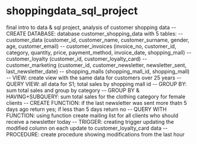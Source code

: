 # shoppingdata_sql_project
final intro to data &amp; sql project, analysis of customer shopping data
-- CREATE DATABASE: database customer_shopping_data with 5 tables:
-- customer_data (customer_id, customer_name, customer_surname, gender, age, customer_email)
-- customer_invoices (invoice_no, customer_id, category, quantity, price, payment_method, invoice_date, shopping_mall)
-- customer_loyalty (customer_id, customer_loyalty_card)
-- customer_marketing (customer_id, customer_newsletter, newsletter_sent, last_newsletter_date)
-- shopping_malls (shopping_mall_id, shopping_mall)
-- VIEW: create view with the same data for customers over 25 years
-- QUERY VIEW: all data for S1; total sales by shopping mall id
-- GROUP BY: sum total sales and group by category
-- GROUP BY & HAVING+SUBQUERY: sum total sales for the clothing category for female clients
-- CREATE FUNCTION: if the last newsletter was sent more thatn 5 days ago return yes; if less than 5 days return no 
-- QUERY WITH FUNCTION: using function create mailing list for all clients who should receive a newsletter today
-- TRIGGER: creating trigger updating the modified column on each update to customer_loyalty_card data
-- PROCEDURE: create procedure showing modifications from the last hour

